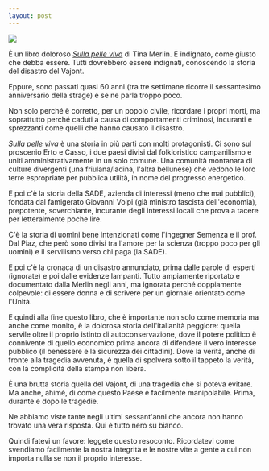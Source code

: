```yaml
---
layout: post
---
```


![](https://edizioni.cierrenet.it/wp-content/uploads/2018/06/Sulla-pelle-viva-cover-2020-624x1024.jpg)

È un libro doloroso [*Sulla pelle viva*](https://edizioni.cierrenet.it/volumi/sulla-pelle-viva/) di Tina Merlin. E indignato, come giusto che debba essere. Tutti dovrebbero essere indignati, conoscendo la storia del disastro del Vajont.

Eppure, sono passati quasi 60 anni (tra tre settimane ricorre il sessantesimo anniversario della strage) e se ne parla troppo poco.

Non solo perché è corretto, per un popolo civile, ricordare i propri morti, ma soprattutto perché caduti a causa di comportamenti criminosi, incuranti e sprezzanti come quelli che hanno causato il disastro.

*Sulla pelle viva* è una storia in più parti con molti protagonisti. Ci sono sul proscenio Erto e Casso, i due paesi divisi dal folkloristico campanilismo e uniti amministrativamente in un solo comune. Una comunità montanara di culture divergenti (una friulana/ladina, l'altra bellunese) che vedono le loro terre espropriate per pubblica utilità, in nome del progresso energetico.

E poi c'è la storia della SADE, azienda di interessi (meno che mai pubblici), fondata dal famigerato Giovanni Volpi (già ministro fascista dell'economia), prepotente, soverchiante, incurante degli interessi locali che prova a tacere per letteralmente poche lire.

C'è la storia di uomini bene intenzionati come l'ingegner Semenza e il prof. Dal Piaz, che però sono divisi tra l'amore per la scienza (troppo poco per gli uomini) e il servilismo verso chi paga (la SADE).

E poi c'è la cronaca di un disastro annunciato, prima dalle parole di esperti (ignorate) e poi dalle evidenze lampanti. Tutto ampiamente riportato e documentato dalla Merlin negli anni, ma ignorata perché doppiamente colpevole: di essere donna e di scrivere per un giornale orientato come l'Unità.

E quindi alla fine questo libro, che è importante non solo come memoria ma anche come monito, è la dolorosa storia dell'italianità peggiore: quella servile oltre il proprio istinto di autoconservazione, dove il potere politico è connivente di quello economico prima ancora di difendere il vero interesse pubblico (il benessere e la sicurezza dei cittadini). Dove la verità, anche di fronte alla tragedia avvenuta, è quella di spolvera sotto il tappeto la verità, con la complicità della stampa non libera.

È una brutta storia quella del Vajont, di una tragedia che si poteva evitare. Ma anche, ahimè, di come questo Paese è facilmente manipolabile. Prima, durante e dopo le tragedie.

Ne abbiamo viste tante negli ultimi sessant'anni che ancora non hanno trovato una vera risposta. Qui è tutto nero su bianco.

Quindi fatevi un favore: leggete questo resoconto. Ricordatevi come svendiamo facilmente la nostra integrità e le nostre vite a gente a cui non importa nulla se non il proprio interesse.